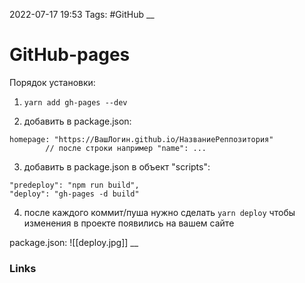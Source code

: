 2022-07-17 19:53
Tags: #GitHub
__
# GitHub-pages

Порядок установки:
1) `yarn add gh-pages --dev`

2) добавить в package.json:
```tsx
homepage: "https://ВашЛогин.github.io/НазваниеРеппозитория" 
        // после строки например "name": ...
```

3) добавить в package.json в объект "scripts":
```tsx
"predeploy": "npm run build",
"deploy": "gh-pages -d build"
```

4) после каждого коммит/пуша нужно сделать `yarn deploy` чтобы изменения в проекте появились на вашем сайте

package.json:
![[deploy.jpg]]
__
### Links
